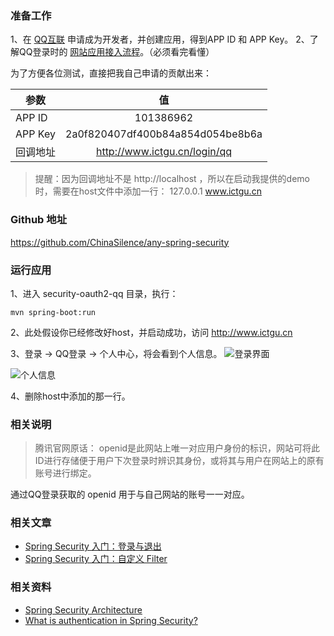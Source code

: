 ### 准备工作
1、在 [QQ互联](https://connect.qq.com/index.html) 申请成为开发者，并创建应用，得到APP ID 和 APP Key。
2、了解QQ登录时的 [网站应用接入流程](http://wiki.connect.qq.com/%E7%BD%91%E7%AB%99%E5%BA%94%E7%94%A8%E6%8E%A5%E5%85%A5%E6%B5%81%E7%A8%8B)。（必须看完看懂）

为了方便各位测试，直接把我自己申请的贡献出来：

参数|值
---| :---:
APP ID|101386962
APP Key|2a0f820407df400b84a854d054be8b6a
回调地址|http://www.ictgu.cn/login/qq

> 提醒：因为回调地址不是 http://localhost ，所以在启动我提供的demo时，需要在host文件中添加一行：
127.0.0.1 www.ictgu.cn

### Github 地址
https://github.com/ChinaSilence/any-spring-security

### 运行应用
1、进入 security-oauth2-qq 目录，执行：
```
mvn spring-boot:run
```
2、此处假设你已经修改好host，并启动成功，访问 http://www.ictgu.cn

3、登录 -> QQ登录 -> 个人中心，将会看到个人信息。
![登录界面](http://upload-images.jianshu.io/upload_images/3424642-101f4bc4a543a45d.jpg?imageMogr2/auto-orient/strip%7CimageView2/2/w/1240)

![个人信息](http://upload-images.jianshu.io/upload_images/3424642-8cb35f7aa7e55674.png?imageMogr2/auto-orient/strip%7CimageView2/2/w/1240)


4、删除host中添加的那一行。

### 相关说明

> 腾讯官网原话：
openid是此网站上唯一对应用户身份的标识，网站可将此ID进行存储便于用户下次登录时辨识其身份，或将其与用户在网站上的原有账号进行绑定。

通过QQ登录获取的 openid 用于与自己网站的账号一一对应。

### 相关文章
- [Spring Security 入门：登录与退出](http://www.jianshu.com/p/a8e317e82425)
- [Spring Security 入门：自定义 Filter](http://www.jianshu.com/p/deb512b41f99)

### 相关资料
- [Spring Security Architecture](https://spring.io/guides/topicals/spring-security-architecture/)
- [What is authentication in Spring Security?](http://docs.spring.io/spring-security/site/docs/5.0.0.M2/reference/htmlsingle/#tech-intro-authentication)
